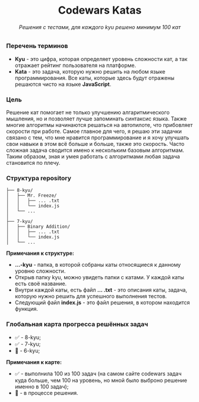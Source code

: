 <h1 align="center">Codewars Katas</h1>
<h6 align="center">Решения с тестами, для каждого kyu решено минимум 100 кат</h6>

### Перечень терминов

+ **Kyu** - это цифра, которая определяет уровень сложности кат, а так отражает рейтинг пользователя на платформе. 
+ **Kata** - это задача, которую нужно решить на любом языке программирования. Все каты, которые здесь будут отражены решаются чисто на языке **JavaScript**.

### Цель

Решение кат помогает не только улучшению алгаритмического мышления, но и позволяет лучше запоминать синтаксис языка. Также многие алгоритмы начинаются решаться на автопилоте, что прибовляет скорости при работе. 
Самое главное для чего, я решаю эти задачки связано с тем, что мне нравится программирование и я хочу улучшать свои навыки в этом всё больше и больше, также это скорость. Часто сложная задача сводится имено к нескольким базовым алгоритмам. Таким образом, зная и умея работать с алгоритмами любая задача становится по плечу.

### Структура repository

```
├── 8-kyu/
│   ├── Mr. Freeze/
│   │   ├── ... .txt
│   │   └── index.js
│   └── ...
│
├── 7-kyu/
│   ├── Binary Addition/
│   │   ├── ... .txt
│   │   └── index.js
│   └── ...
```
**Примечания к структуре:**
+ **...-kyu** - папка, в которой собраны каты относящиеся к данному уровню сложности.
+ Открыв папку kyu, можно увидеть папки с катами. У каждой каты есть своё название.
+ Внутри каждой каты, есть файл **... .txt** - это описания каты, задача, которую нужно решить для успешного выполнения тестов.
+ Следующий файл **index.js** - это файл решения, в котором находится функция.

### Глобальная карта прогресса решённых задач

+ <font style="vertical-align: inherit;">✅</font> - 8-kyu;
+ <font style="vertical-align: inherit;">✅</font> - 7-kyu;
+ <font style="vertical-align: inherit;">🚧</font> - 6-kyu;

**Примечания к карте:**
+ <font style="vertical-align: inherit;">✅</font> - выполнила 100 из 100 задач (на самом сайте codewars задач куда больше, чем 100 на уровень, но мной было выброно решение именно в 100 задач);
+ <font style="vertical-align: inherit;">🚧</font> - в процессе решения.
